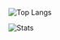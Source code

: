 ![Top Langs](https://github-readme-stats.vercel.app/api/top-langs/?username=varev-dev&layout=compact&theme=dark&langs_count=10)

![Stats](https://github-readme-stats.vercel.app/api?username=varev-dev&count_private=true&show_icons=true&theme=dark)
